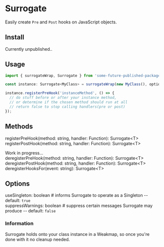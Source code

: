 # Surrogate

Easily create `Pre` and `Post` hooks on JavaScript objects.

## Install

Currently unpublished..

## Usage

```typescript
import { surrogateWrap, Surrogate } from 'some-future-published-package';

const instance: Surrogate<MyClass> = surrogateWrap(new MyClass(), options);

instance.registerPreHook('instanceMethod', () => {
  // do stuff before or after your instance method,
  // or determine if the chosen method should run at all
  // return false to stop calling handlers(pre or post)
});
```

## Methods

registerPreHook(method: string, handler: Function): Surrogate\<T\>  
registerPostHook(method: string, handler: Function): Surrogate\<T\>

Work in progress...  
deregisterPreHook(method: string, handler: Function): Surrogate\<T\>  
deregisterPostHook(method: string, handler: Function): Surrogate\<T\>  
deregisterHooksFor(event: string): Surrogate\<T\>

## Options

useSingleton: boolean # informs Surrogate to operate as a Singleton -- default: `true`  
suppressWarnings: boolean # suppress certain messages Surrogate may produce -- default: `false`

### Information

Surrogate holds onto your class instance in a Weakmap, so once you're done with it no cleanup needed.
